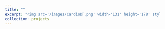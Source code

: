```yaml
---
title: ""
excerpt: "<img src='/images/CardioDT.png' width='131' height='178' style='float:left'> CardioDT is an imageJ-based program to detect and track cardiomyocytes contraction. The input is a microscopic video of cardiomyocytes contraction or other types of cells movements. The user will set threshold to detect cardiomyocytes as regions of interest (ROI) and then the program will calculate the ROI movement data and save it as excel files. It also provides a movement level separation function to cluster the cardiomyocytes with relative contraction degree."
collection: projects
---
```



